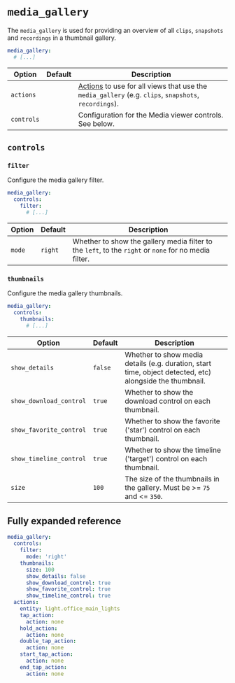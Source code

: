 # `media_gallery`

The `media_gallery` is used for providing an overview of all `clips`, `snapshots` and `recordings` in a thumbnail gallery.

```yaml
media_gallery:
  # [...]
```

| Option     | Default | Description                                                                                                               |
| ---------- | ------- | ------------------------------------------------------------------------------------------------------------------------- |
| `actions`  |         | [Actions](actions/README.md) to use for all views that use the `media_gallery` (e.g. `clips`, `snapshots`, `recordings`). |
| `controls` |         | Configuration for the Media viewer controls. See below.                                                                   |

## `controls`

### `filter`

Configure the media gallery filter.

```yaml
media_gallery:
  controls:
    filter:
      # [...]
```

| Option | Default | Description                                                                                           |
| ------ | ------- | ----------------------------------------------------------------------------------------------------- |
| `mode` | `right` | Whether to show the gallery media filter to the `left`, to the `right` or `none` for no media filter. |

### `thumbnails`

Configure the media gallery thumbnails.

```yaml
media_gallery:
  controls:
    thumbnails:
      # [...]
```

| Option                  | Default | Description                                                                                              |
| ----------------------- | ------- | -------------------------------------------------------------------------------------------------------- |
| `show_details`          | `false` | Whether to show media details (e.g. duration, start time, object detected, etc) alongside the thumbnail. |
| `show_download_control` | `true`  | Whether to show the download control on each thumbnail.                                                  |
| `show_favorite_control` | `true`  | Whether to show the favorite ('star') control on each thumbnail.                                         |
| `show_timeline_control` | `true`  | Whether to show the timeline ('target') control on each thumbnail.                                       |
| `size`                  | `100`   | The size of the thumbnails in the gallery. Must be &gt;= `75` and &lt;= `350`.                           |

## Fully expanded reference

[](common/expanded-warning.md ':include')

```yaml
media_gallery:
  controls:
    filter:
      mode: 'right'
    thumbnails:
      size: 100
      show_details: false
      show_download_control: true
      show_favorite_control: true
      show_timeline_control: true
  actions:
    entity: light.office_main_lights
    tap_action:
      action: none
    hold_action:
      action: none
    double_tap_action:
      action: none
    start_tap_action:
      action: none
    end_tap_action:
      action: none
```
